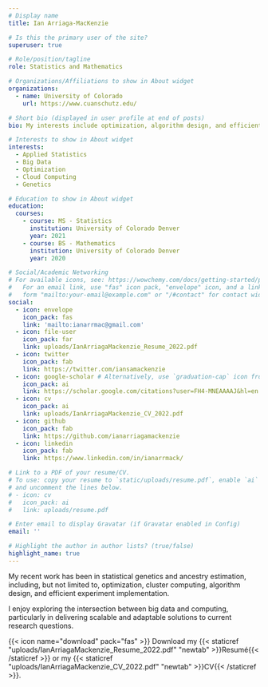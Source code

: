 ```yaml
---
# Display name
title: Ian Arriaga-MacKenzie

# Is this the primary user of the site?
superuser: true

# Role/position/tagline
role: Statistics and Mathematics

# Organizations/Affiliations to show in About widget
organizations:
  - name: University of Colorado
    url: https://www.cuanschutz.edu/

# Short bio (displayed in user profile at end of posts)
bio: My interests include optimization, algorithm design, and efficient experiment implementation.

# Interests to show in About widget
interests:
  - Applied Statistics
  - Big Data
  - Optimization
  - Cloud Computing
  - Genetics

# Education to show in About widget
education:
  courses:
    - course: MS - Statistics
      institution: University of Colorado Denver
      year: 2021
    - course: BS - Mathematics
      institution: University of Colorado Denver
      year: 2020

# Social/Academic Networking
# For available icons, see: https://wowchemy.com/docs/getting-started/page-builder/#icons
#   For an email link, use "fas" icon pack, "envelope" icon, and a link in the
#   form "mailto:your-email@example.com" or "/#contact" for contact widget.
social:
  - icon: envelope
    icon_pack: fas
    link: 'mailto:ianarrmac@gmail.com'
  - icon: file-user
    icon_pack: far
    link: uploads/IanArriagaMackenzie_Resume_2022.pdf
  - icon: twitter
    icon_pack: fab
    link: https://twitter.com/iansamackenzie
  - icon: google-scholar # Alternatively, use `graduation-cap` icon from `fas` icon pack
    icon_pack: ai
    link: https://scholar.google.com/citations?user=FH4-MNEAAAAJ&hl=en
  - icon: cv
    icon_pack: ai
    link: uploads/IanArriagaMackenzie_CV_2022.pdf
  - icon: github
    icon_pack: fab
    link: https://github.com/ianarriagamackenzie
  - icon: linkedin
    icon_pack: fab
    link: https://www.linkedin.com/in/ianarrmack/

# Link to a PDF of your resume/CV.
# To use: copy your resume to `static/uploads/resume.pdf`, enable `ai` icons in `params.toml`,
# and uncomment the lines below.
# - icon: cv
#   icon_pack: ai
#   link: uploads/resume.pdf

# Enter email to display Gravatar (if Gravatar enabled in Config)
email: ''

# Highlight the author in author lists? (true/false)
highlight_name: true
---
```


My recent work has been in statistical genetics and ancestry estimation, including, but not limited to, optimization, cluster computing, algorithm design, and efficient experiment implementation.

I enjoy exploring the intersection between big data and computing, particularly in delivering scalable and adaptable solutions to current research questions.

{{< icon name="download" pack="fas" >}} Download my {{< staticref "uploads/IanArriagaMackenzie_Resume_2022.pdf" "newtab" >}}Resumé{{< /staticref >}} or my {{< staticref "uploads/IanArriagaMackenzie_CV_2022.pdf" "newtab" >}}CV{{< /staticref >}}.
